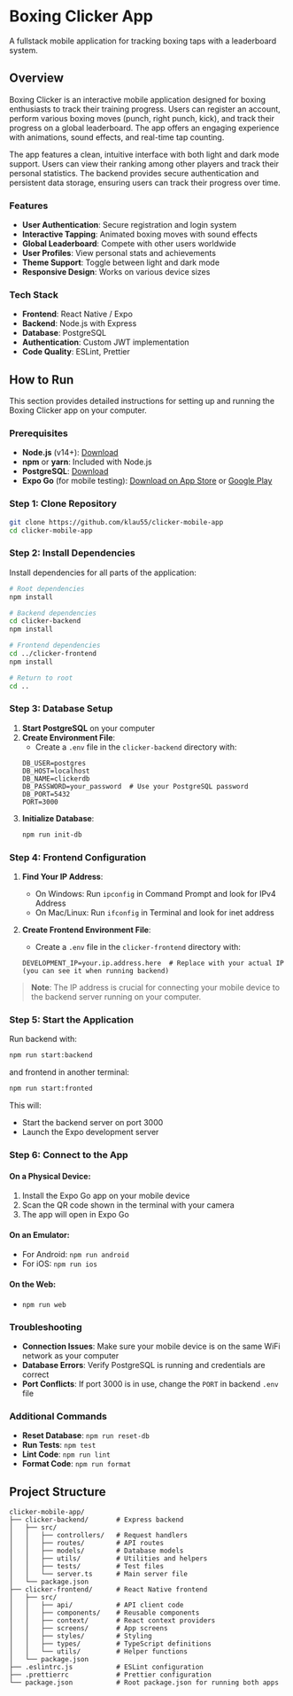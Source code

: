 # Boxing Clicker App

A fullstack mobile application for tracking boxing taps with a leaderboard system.

## Overview

Boxing Clicker is an interactive mobile application designed for boxing enthusiasts to track their training progress. Users can register an account, perform various boxing moves (punch, right punch, kick), and track their progress on a global leaderboard. The app offers an engaging experience with animations, sound effects, and real-time tap counting.

The app features a clean, intuitive interface with both light and dark mode support. Users can view their ranking among other players and track their personal statistics. The backend provides secure authentication and persistent data storage, ensuring users can track their progress over time.

### Features

- **User Authentication**: Secure registration and login system
- **Interactive Tapping**: Animated boxing moves with sound effects
- **Global Leaderboard**: Compete with other users worldwide
- **User Profiles**: View personal stats and achievements
- **Theme Support**: Toggle between light and dark mode
- **Responsive Design**: Works on various device sizes

### Tech Stack

- **Frontend**: React Native / Expo
- **Backend**: Node.js with Express
- **Database**: PostgreSQL
- **Authentication**: Custom JWT implementation
- **Code Quality**: ESLint, Prettier

## How to Run

This section provides detailed instructions for setting up and running the Boxing Clicker app on your computer.

### Prerequisites

- **Node.js** (v14+): [Download](https://nodejs.org/)
- **npm** or **yarn**: Included with Node.js
- **PostgreSQL**: [Download](https://www.postgresql.org/download/)
- **Expo Go** (for mobile testing): [Download on App Store](https://apps.apple.com/app/expo-go/id982107779) or [Google Play](https://play.google.com/store/apps/details?id=host.exp.exponent)

### Step 1: Clone Repository

```bash
git clone https://github.com/klau55/clicker-mobile-app
cd clicker-mobile-app
```

### Step 2: Install Dependencies

Install dependencies for all parts of the application:

```bash
# Root dependencies
npm install

# Backend dependencies
cd clicker-backend
npm install

# Frontend dependencies
cd ../clicker-frontend
npm install

# Return to root
cd ..
```

### Step 3: Database Setup

1. **Start PostgreSQL** on your computer
2. **Create Environment File**:
   - Create a `.env` file in the `clicker-backend` directory with:
   ```
   DB_USER=postgres
   DB_HOST=localhost
   DB_NAME=clickerdb
   DB_PASSWORD=your_password  # Use your PostgreSQL password
   DB_PORT=5432
   PORT=3000
   ```
3. **Initialize Database**:
   ```bash
   npm run init-db
   ```

### Step 4: Frontend Configuration

1. **Find Your IP Address**:
   - On Windows: Run `ipconfig` in Command Prompt and look for IPv4 Address
   - On Mac/Linux: Run `ifconfig` in Terminal and look for inet address
   
2. **Create Frontend Environment File**:
   - Create a `.env` file in the `clicker-frontend` directory with:
   ```
   DEVELOPMENT_IP=your.ip.address.here  # Replace with your actual IP (you can see it when running backend)
   ```

> **Note**: The IP address is crucial for connecting your mobile device to the backend server running on your computer.

### Step 5: Start the Application

Run backend with:

```bash
npm run start:backend
```

and frontend in another terminal:

```bash
npm run start:fronted
```

This will:
- Start the backend server on port 3000
- Launch the Expo development server

### Step 6: Connect to the App

#### On a Physical Device:
1. Install the Expo Go app on your mobile device
2. Scan the QR code shown in the terminal with your camera
3. The app will open in Expo Go

#### On an Emulator:
- For Android: `npm run android`
- For iOS: `npm run ios`

#### On the Web:
- `npm run web`

### Troubleshooting

- **Connection Issues**: Make sure your mobile device is on the same WiFi network as your computer
- **Database Errors**: Verify PostgreSQL is running and credentials are correct
- **Port Conflicts**: If port 3000 is in use, change the `PORT` in backend `.env` file

### Additional Commands

- **Reset Database**: `npm run reset-db`
- **Run Tests**: `npm test`
- **Lint Code**: `npm run lint`
- **Format Code**: `npm run format`

## Project Structure

```
clicker-mobile-app/
├── clicker-backend/       # Express backend
│   ├── src/
│   │   ├── controllers/   # Request handlers
│   │   ├── routes/        # API routes
│   │   ├── models/        # Database models
│   │   ├── utils/         # Utilities and helpers
│   │   ├── tests/         # Test files
│   │   └── server.ts      # Main server file
│   └── package.json
├── clicker-frontend/      # React Native frontend
│   ├── src/
│   │   ├── api/           # API client code
│   │   ├── components/    # Reusable components
│   │   ├── context/       # React context providers
│   │   ├── screens/       # App screens
│   │   ├── styles/        # Styling
│   │   ├── types/         # TypeScript definitions
│   │   └── utils/         # Helper functions
│   └── package.json
├── .eslintrc.js           # ESLint configuration
├── .prettierrc            # Prettier configuration
└── package.json           # Root package.json for running both apps
```
